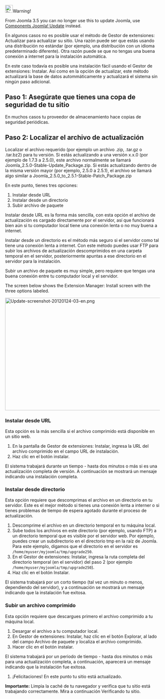 <!-- Filename: J3.x:Updating_Joomla_(Install_Method) / Display title: Actualizar Joomla (Método de instalación) -->

<img
src="https://docs.joomla.org/images/thumb/4/41/Stop_hand_nuvola.svg.png/25px-Stop_hand_nuvola.svg.png"
decoding="async"
srcset="https://docs.joomla.org/images/thumb/4/41/Stop_hand_nuvola.svg.png/38px-Stop_hand_nuvola.svg.png 1.5x, https://docs.joomla.org/images/4/41/Stop_hand_nuvola.svg.png 2x"
data-file-width="40" data-file-height="40" width="25" height="25"
alt="Stop hand nuvola.svg.png" />Warning!

From Joomla 3.5 you can no longer use this to update Joomla, use
[Components Joomla!
Update](https://docs.joomla.org/Help39:Components_Joomla_Update "Special:MyLanguage/Help39:Components Joomla Update")
instead.

En algunos casos no es posible usar el método de Gestor de extensiones:
Actualizar para actualizar su sitio. Una razón puede ser que estás
usando una distribución no estándar (por ejemplo, una distribución con
un idioma predeterminado diferente). Otra razón puede se que no tengas
una buena conexión a internet para la instalación automática.

En este caso todavía es posible una instalación fácil usando el Gestor
de extensiones: Instalar. Así como en la opción de actualizar, este
método actualizará la base de datos autommáticamente y actualizará el
sistema sin ningún paso adicional.

## Paso 1: Asegúrate que tienes una copa de seguridad de tu sitio

En muchos casos tu proveedor de almacenamiento hace copias de seguridad
periódicas.

## Paso 2: Localizar el archivo de actualización

Localizar el archivo requerido (por ejemplo un archivo .zip, .tar.gz o
.tar.bz2) para tu versión. Si estás actualizando a una versión x.x.0
(por ejemplo de 1.7.3 a 2.5.0), este archivo normalmente se llamará
Joomla_2.5.0-Stable-Update_Package.zip. Si estás actualizando dentro de
la misma versión mayor (por ejemplo, 2.5.0 a 2.5.1), el archivo se
llamará algo similar a Joomla_2.5.0_to_2.5.1-Stable-Patch_Package.zip

En este punto, tienes tres opciones:

1.  Instalar desde URL
2.  Instalar desde un directorio
3.  Subir archivo de paquete

Instalar desde URL es la forma más sencilla, con esta opción el archivo
de actualización es cargado directamente por el servidor, así que
funcionará bien aún si tu computador local tiene una conexión lenta o no
muy buena a internet.

Instalar desde un directorio es el método más seguro si el servidor como
tal tiene una conexión lenta a internet. Con este método puedes usar FTP
para subir los archivos de actualización descomprimidos en una carpeta
temporal en el servidor, posteriormente apuntas a ese directorio en el
servidor para la instalación.

Subir un archivo de paquete es muy simple, pero requiere que tengas una
buena conexión entre tu computador local y el servidor.

The screen below shows the Extension Manager: Install screen with the
three options labeled.

<img
src="https://docs.joomla.org/images/9/93/Update-screenshot-20120124-03-en.png"
class="thumbimage" decoding="async" data-file-width="809"
data-file-height="365" width="809" height="365"
alt="Update-screenshot-20120124-03-en.png" />

### Instalar desde URL

Esta opción es la más sencilla si el archivo comprimido está disponible
en un sitio web.

1.  En la pantalla de Gestor de extensiones: Instalar, ingresa la URL
    del archivo comprimido en el campo URL de instalación.
2.  Haz clic en el botón instalar.

El sistema trabajará durante un tiempo - hasta dos minutos o más si es
una actualización completa de versión. A continuación se mostrará un
mensaje indicando una instalación completa.

### Instalar desde directorio

Esta opción requiere que descomprimas el archivo en un directorio en tu
servidor. Este es el mejor método si tienes una conexión lenta a
interner o si tienes problemas de tiempo de espera agotado durante el
proceso de actualización.

1.  Descomprime el archivo en un directorio temporal en tu máquina
    local.
2.  Sube todos los archivos en este directorio (por ejemplo, usando FTP)
    a un directorio temporal que es visible por el servidor web. Por
    ejemplo, puedes crear un subdirectorio en el directorio tmp en la
    raíz de Joomla. Para este ejemplo, digamos que el directorio en el
    servidor es `/home/myuser/myjoomla/tmp/upgrade250`.
3.  En el Gestor de extensiones: Instalar, ingresa la ruta completa del
    directorio temporal (en el servidor) del paso 2 (por ejemplo
    `/home/myuser/myjoomla/tmp/upgrade250`).
4.  Haz clic en el botón Instalar.

El sistema trabajará por un corto tiempo (tal vez un minuto o menos,
dependiendo del servidor), y a continuación se mostrará un mensaje
indicando que la instalación fue exitosa.

### Subir un archivo comprimido

Esta opción requiere que descargues primero el archivo comprimido a tu
máquina local.

1.  Desargar el archivo a tu computador local.
2.  En Gestor de extensiones: Instalar, haz clic en el botón Explorar,
    al lado del campo Archivo de paquete y localiza el archivo
    comprimido.
3.  Hacer clic en el botón instalar.

El sistema trabajará por un periodo de tiempo - hasta dos minutos o más
para una actualización completa, a continuación, aparecerá un mensaje
indicando que la instalación fue exitosa.

1.  ¡Felicitaciones! En este punto tu sitio está actualizado.

**Importante:** Limpia la caché de tu navegador y verifica que tu sitio
está trabajando correctamente. Mira a continuación Verificando tu sitio.
